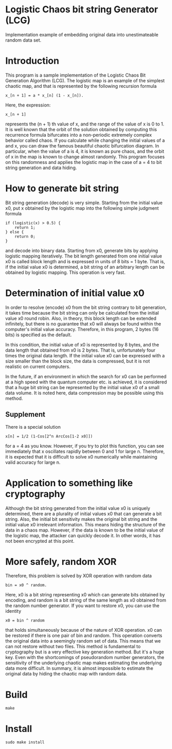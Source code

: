 # Logistic Chaos bit string Generator (LCG)

Implementation example of embedding original data into unestimateable random data set.

# Introduction
This program is a sample implementation of the Logistic Chaos Bit Generation Algorithm (LCG).
The logistic map is an example of the simplest chaotic map, and that is represented by the following recursion formula

	x_[n + 1] = a * x_[n] (1 - x_[n]).

Here, the expression:

	x_[n + 1]

 represents the (n + 1) th value of x, and the range of the value of x is 0 to 1.
It is well known that the orbit of the solution obtained by computing this recurrence formula bifurcates into a non-periodic extremely complex behavior called chaos.
If you calculate while changing the initial values of a and x, you can draw the famous beautiful chaotic bifurcation diagram.
In particular, when the value of a is 4, it is known as pure chaos, and the orbit of x in the map is known to change almost randomly.
This program focuses on this randomness and applies the logistic map in the case of a = 4 to bit string generation and data hiding.

# How to generate bit string

Bit string generation (decode) is very simple.
Starting from the initial value x0, put x obtained by the logistic map into the following simple judgment formula

	if (logistic(x) > 0.5) {
		return 1;
	} else {
		return 0;
	}

and decode into binary data.
Starting from x0, generate bits by applying logistic mapping iteratively.
The bit length generated from one initial value x0 is called block length and is expressed in units of 8 bits = 1 byte.
That is, if the initial value x0 is determined, a bit string of an arbitrary length can be obtained by logistic mapping.
This operation is very fast.

# Determination of initial value x0

In order to resolve (encode) x0 from the bit string contrary to bit generation, it takes time because the bit string can only be calculated from the initial value x0 round robin.
Also, in theory, this block length can be extended infinitely, but there is no guarantee that x0 will always be found within the computer's initial value accuracy.
Therefore, in this program, 2 bytes (16 bits) is specified as the default.

In this condition, the initial value of x0 is represented by 8 bytes, and the data length that obtained from x0 is 2 bytes.
That is, unfortunately four times the original data length.
If the initial value x0 can be expressed with a size smaller than the block size, the data is compressed, but it is not realistic on current computers.

In the future, if an environment in which the search for x0 can be performed at a high speed with the quantum computer etc. is achieved, it is considered that a huge bit string can be represented by the initial value x0 of a small data volume.
It is noted here, data compression may be possible using this method.

## Supplement
There is a special solution

	x[n] = 1/2 (1-Cos[2^n ArcCos[1-2 x0]])

for a = 4 as you know.
However, if you try to plot this function, you can see immediately that x oscillates rapidly between 0 and 1 for large n.
Therefore, it is expected that it is difficult to solve x0 numerically while maintaining valid accuracy for large n.

# Application to something like cryptography

Although the bit string generated from the initial value x0 is uniquely determined, there are a plurality of initial values x0 that can generate a bit string.
Also, the initial bit sensitivity makes the original bit string and the initial value x0 irrelevant information.
This means hiding the structure of the data in a chaos map.
However, if the data is known to be the initial value of the logistic map, the attacker can quickly decode it. In other words, it has not been encrypted at this point.

# More safely, random XOR

Therefore, this problem is solved by XOR operation with random data

	bin = x0 ^ random.

Here, x0 is a bit string representing x0 which can generate bits obtained by encoding, and random is a bit string of the same length as x0 obtained from the random number generator.
If you want to restore x0, you can use the identity

	x0 = bin ^ random

that holds simultaneously because of the nature of XOR operation.
x0 can be restored if there is one pair of bin and random.
This operation converts the original data into a seemingly random set of data. This means that we can not restore without two files.
This method is fundamental to cryptography but is a very effective key generation method. But it's a huge key.
Even with the shortcomings of pseudorandom number generators, the sensitivity of the underlying chaotic map makes estimating the underlying data more difficult.
In summary, it is almost impossible to estimate the original data by hiding the chaotic map with random data.

# Build
```
make
```

# Install
```
sudo make install
```
